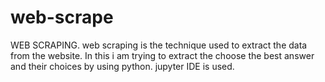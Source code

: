 # web-scrape
WEB SCRAPING.
web scraping is the technique used to extract the data from the website.
In this i am trying to extract the choose the best answer and their choices by using python.
jupyter IDE is used.
